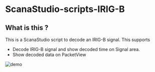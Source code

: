 # ScanaStudio-scripts-IRIG-B

## What is this ?
This is a ScanaStudio script to decode an IRIG-B signal. This supports

- Decode IRIG-B signal and show decoded time on Signal area.
- Show decoded data on PacketView

![demo](https://user-images.githubusercontent.com/1662661/99183718-38138580-2781-11eb-867d-85e485e8bbd9.png)
